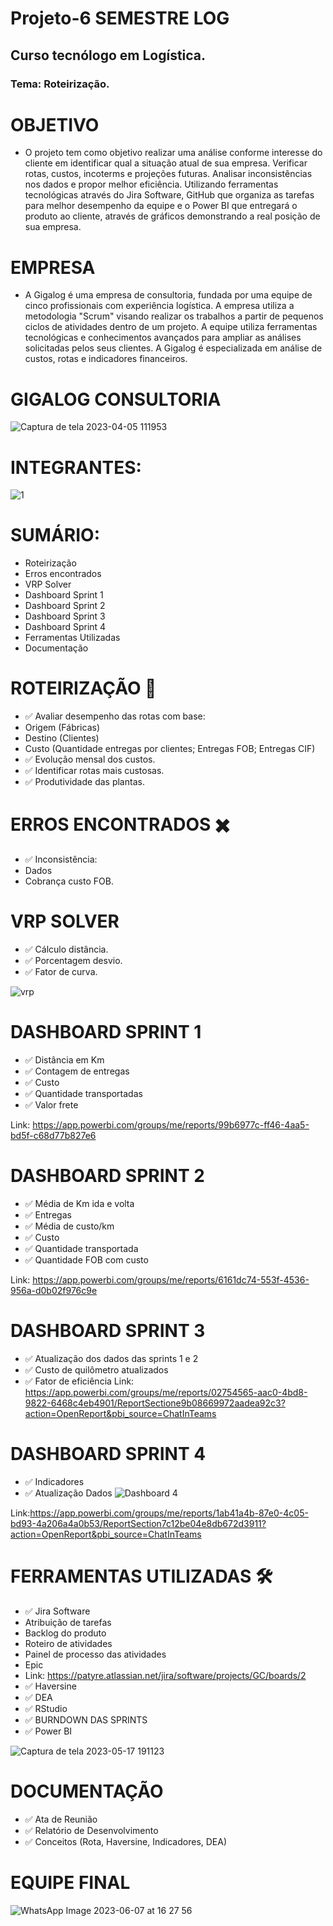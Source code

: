 # Projeto-6 SEMESTRE LOG
## Curso tecnólogo em Logística.
### Tema: Roteirização.

# OBJETIVO 
- O projeto tem como objetivo realizar uma análise conforme interesse do cliente em identificar qual a situação atual de sua empresa. Verificar rotas, custos, incoterms e projeções futuras. Analisar inconsistências nos dados e propor melhor eficiência. Utilizando ferramentas tecnológicas através do Jira Software, GitHub que organiza as tarefas para melhor desempenho da equipe e o Power BI que entregará o produto ao cliente, através de gráficos demonstrando a real posição de sua empresa.
# EMPRESA
- A Gigalog é uma empresa de consultoria, fundada por uma equipe de cinco profissionais com experiência logística. A empresa utiliza a metodologia "Scrum" visando realizar os trabalhos a partir de pequenos ciclos de atividades dentro de um projeto. A equipe utiliza ferramentas tecnológicas e conhecimentos avançados para ampliar as análises solicitadas pelos seus clientes. A Gigalog é especializada em análise de custos, rotas e indicadores financeiros. 
# GIGALOG CONSULTORIA
![Captura de tela 2023-04-05 111953](https://user-images.githubusercontent.com/128760874/231186365-5281e35b-86e7-443b-8e05-a67aecf7fc8e.png)
# INTEGRANTES:
![1](https://user-images.githubusercontent.com/128760874/234589694-5da80001-bf29-400e-8a55-3d4eabfd7dac.png)
# SUMÁRIO:
- Roteirização
- Erros encontrados
- VRP Solver
- Dashboard Sprint 1
- Dashboard Sprint 2
- Dashboard Sprint 3
- Dashboard Sprint 4
- Ferramentas Utilizadas
- Documentação
# ROTEIRIZAÇÃO 🚛
- ✅ Avaliar desempenho das rotas com base:
- Origem (Fábricas)
- Destino (Clientes) 
- Custo (Quantidade entregas por clientes; Entregas FOB; Entregas CIF)
- ✅ Evolução mensal dos custos. 
- ✅ Identificar rotas mais custosas.
- ✅ Produtividade das plantas.
# ERROS ENCONTRADOS ✖️
- ✅ Inconsistência:
- Dados
- Cobrança custo FOB.
# VRP SOLVER
- ✅ Cálculo distância.
- ✅ Porcentagem desvio.
- ✅ Fator de curva. 

![vrp](https://user-images.githubusercontent.com/128760874/234572832-53f96087-3c20-409d-ba97-268d1a4a61b6.png)
# DASHBOARD SPRINT 1
- ✅ Distância em Km
- ✅ Contagem de entregas
- ✅ Custo
- ✅ Quantidade transportadas 
- ✅ Valor frete  

Link: https://app.powerbi.com/groups/me/reports/99b6977c-ff46-4aa5-bd5f-c68d77b827e6
 # DASHBOARD SPRINT 2
 - ✅ Média de Km ida e volta
 - ✅ Entregas 
 - ✅ Média de custo/km
 - ✅ Custo
 - ✅ Quantidade transportada
 - ✅ Quantidade FOB com custo 
 
 Link: https://app.powerbi.com/groups/me/reports/6161dc74-553f-4536-956a-d0b02f976c9e
 # DASHBOARD SPRINT 3
 - ✅ Atualização dos dados das sprints 1 e 2
 - ✅ Custo de quilômetro atualizados
 - ✅ Fator de eficiência
 Link: https://app.powerbi.com/groups/me/reports/02754565-aac0-4bd8-9822-6468c4eb4901/ReportSectione9b08669972aadea92c3?action=OpenReport&pbi_source=ChatInTeams
 
 # DASHBOARD SPRINT 4
 - ✅ Indicadores
 - ✅ Atualização Dados
 ![Dashboard 4](https://github.com/PatyRe/Projeto-Roteiriza-o-6-/assets/128760874/ba45b030-e21c-4fbe-98d9-c0b67c9b8256)
 


 
 Link:https://app.powerbi.com/groups/me/reports/1ab41a4b-87e0-4c05-bd93-4a206a4a0b53/ReportSection7c12be04e8db672d3911?action=OpenReport&pbi_source=ChatInTeams
 
 # FERRAMENTAS UTILIZADAS 🛠️
- ✅ Jira Software 
- Atribuição de tarefas
- Backlog do produto
- Roteiro de atividades
- Painel de processo das atividades
- Epic
- Link: https://patyre.atlassian.net/jira/software/projects/GC/boards/2
- ✅ Haversine 
- ✅ DEA 
- ✅ RStudio
- ✅ BURNDOWN DAS SPRINTS
- ✅ Power BI

![Captura de tela 2023-05-17 191123](https://github.com/PatyRe/Projeto-Roteiriza-o-6-/assets/128760874/db9d377f-2543-4b77-801b-4d9aa72b4163)


# DOCUMENTAÇÃO
- ✅ Ata de Reunião
- ✅ Relatório de Desenvolvimento
- ✅ Conceitos (Rota, Haversine, Indicadores, DEA) 

# EQUIPE FINAL
![WhatsApp Image 2023-06-07 at 16 27 56](https://github.com/PatyRe/Projeto-Roteiriza-o-6-/assets/128760874/d13a18a1-8b86-4cd4-b442-3b85b4dcfaf2)





